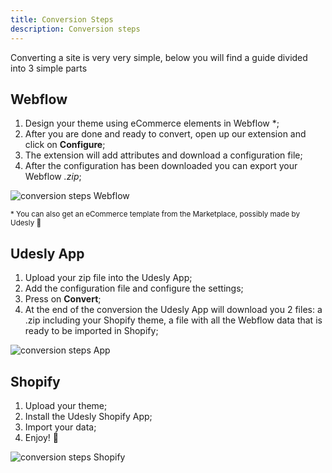 ```yaml
---
title: Conversion Steps
description: Conversion steps
---
```


Converting a site is very very simple, below you will find a guide divided into 3 simple parts

## Webflow

1.  Design your theme using eCommerce elements in Webflow *; 
2.  After you are done and ready to convert, open up our extension and click on **Configure**;
3.  The extension will add attributes and download a configuration file;
4.  After the configuration has been downloaded you can export your Webflow *.zip*;

![conversion steps Webflow](/images/extension-shopify.png)

<small>* You can also get an eCommerce template from the Marketplace, possibly made by Udesly 🥰</small>

## Udesly App

1. Upload your zip file into the Udesly App;
2. Add the configuration file and configure the settings;
3. Press on **Convert**;
4. At the end of the conversion the Udesly App will download you 2 files: a .zip including your Shopify theme, a file with all the Webflow data that is ready to be imported in Shopify;

![conversion steps App](/images/conversion-app.png)

## Shopify

1. Upload your theme;
2. Install the Udesly Shopify App;
3. Import your data;
4. Enjoy! 🍻

![conversion steps Shopify](/images/webflow-importer.png)

